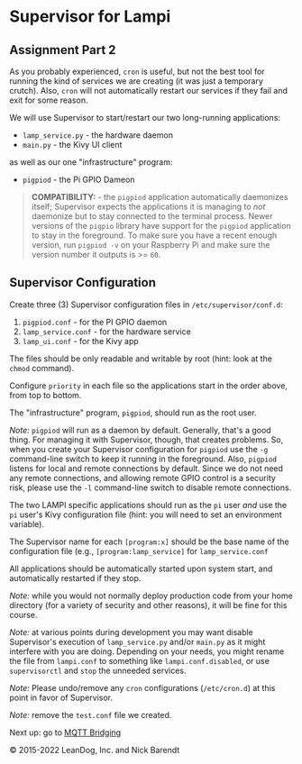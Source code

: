 # Supervisor for Lampi

## Assignment Part 2

As you probably experienced, ```cron``` is useful, but not the best tool for running the kind of services we are creating (it was just a temporary crutch).  Also, ```cron``` will not automatically restart our services if they fail and exit for some reason.

We will use Supervisor to start/restart our two long-running applications:

* `lamp_service.py` - the hardware daemon
* `main.py` - the Kivy UI client

as well as our one "infrastructure" program:

* `pigpiod` - the Pi GPIO Dameon

> **COMPATIBILITY:** - the ```pigpiod``` application automatically daemonizes itself; Supervisor expects the applications it is managing to _not_ daemonize but to stay connected to the terminal process.  Newer versions of the ```pigpio``` library have support for the ```pigpiod``` application to stay in the foreground.  To make sure you have a recent enough version, run ```pigpiod -v``` on your Raspberry Pi and make sure the version number it outputs is >= ```60```.

## Supervisor Configuration

Create three (3) Supervisor configuration files in `/etc/supervisor/conf.d`:

1. ```pigpiod.conf``` - for the PI GPIO daemon
1. ```lamp_service.conf``` - for the hardware service
1. ```lamp_ui.conf``` - for the Kivy app


The files should be only readable and writable by root (hint: look at the `chmod` command).

Configure ```priority``` in each file so the applications start in the order above, from top to bottom.

The "infrastructure" program, `pigpiod`, should run as the root user.

_Note:_ `pigpiod` will run as a daemon by default.  Generally, that's a good thing.  For managing it with Supervisor, though, that creates problems.  So, when you create your Supervisor configuration for `pigpiod` use the ```-g``` command-line switch to keep it running in the foreground.  Also, `pigpiod` listens for local and remote connections by default.  Since we do not need any remote connections, and allowing remote GPIO control is a security risk, please use the ```-l``` command-line switch to disable remote connections.

The two LAMPI specific applications should run as the ```pi``` user _and_ use the ```pi``` user's Kivy configuration file (hint: you will need to set an environment variable).

The Supervisor name for each ```[program:x]``` should be the base name of the configuration file (e.g., ```[program:lamp_service]``` for ```lamp_service.conf```


All applications should be automatically started upon system start, and automatically restarted if they stop.

*Note:* while you would not normally deploy production code from your home directory (for a variety of security and other reasons), it will be fine for this course.

*Note:* at various points during development you may want disable Supervisor's execution of `lamp_service.py` and/or `main.py` as it might interfere with you are doing.  Depending on your needs, you might rename the file from `lampi.conf` to something like `lampi.conf.disabled`, or use `supervisorctl` and `stop` the unneeded services.

*Note:* Please undo/remove any ```cron``` configurations (`/etc/cron.d`) at this point in favor of Supervisor.

*Note:* remove the `test.conf` file we created. 

Next up: go to [MQTT Bridging](../04.09_Mqtt_Bridging/README.md)

&copy; 2015-2022 LeanDog, Inc. and Nick Barendt

